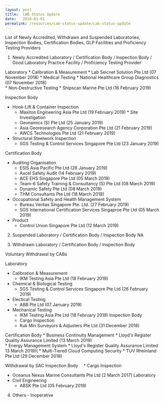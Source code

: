 ```yaml
---
layout: post
title:  CAB Status Update
date:   2018-01-01
permalink: /resources/cab-status-update/cab-status-update
---
```

List of Newly Accredited, Withdrawn and Suspended Laboratories, Inspection Bodies, Certification Bodies, GLP Facilities and Proficiency Testing Providers
1. Newly Accredited Laboratory / Certification Body / Inspection Body / Good Laboratory Practice Facility / Proficiency Testing Provider 

Laboratory
    * Calibration & Measurement
     * Lab Seicnet Solution Pte Ltd (07 November 2018)
    * Medical Testing
     * National Healthcare Group Diagnostics (07 November 2018)     
    * Non-Destructive Testing
     * Shipscan Marine Pte Ltd (16 February 2019)

Inspection Body

   * Hook-Lift & Container Inspection
     * Maxiton Engineering Asia Pte Ltd (19 February 2019)
    * Site Investigation
     * Geonamics (S) Pte Ltd (25 January 2019)
     * Asia Georesearch Agency Corporation Pte Ltd (21 February 2019)      
     * AWCS Technologies Pte Ltd (21 February 2019)
   * Structural Steelwork Inspection
     * SGS Testing & Control Services Singapore Pte Ltd (23 January 2019)
   
Certification Body    
   * Auditing Organisation 
     * ESIS Asia Pacific Pte Ltd (28 January 2019)  
     * Axcel Safety Audit (14 February 2019)  
     * ACE EHS Singapore Pte Ltd (05 March 2019)  
     * Team-6 Safety Training & Consultancy (S) Pte Ltd (08 March 2019)
     * Dynamic Safety Pte Ltd (08 March 2019)  
     * THM Consultants Pte Ltd (18 March 2019)  
   * Occupational Safety and Health Management System 
     * Bureau Veritas Singapore Pte. Ltd. (27 February 2019)
     * SGS International Certification Services Singaproe Pte Ltd (05 March 2019)
   * Product
     * Control Union Singapore Pte Ltd (12 March 2019)

 
2. Suspended Laboratory / Certification Body / Inspection Body 
                                                 NA


3. Withdrawn Laboratory / Certification Body / Inspection Body 

Voluntary Withdrawal by CABs

Laboratory

   * Calibration & Measurement
        * IKM Testing Asia Pte Ltd (18 February 2019)
   * Chemical & Biological Testing
        * SGS Testing & Control Services Singapore Pte Ltd (26 February 2019)
   * Electical Testing
        * ABB Pte Ltd (07 January 2019)
   * Mechanical Testing
        * IKM Testing Asia Pte Ltd (18 February 2019)
Inspection Body
     * Cargo Inspection
      * Kuk Min Surveyors & Adjusters Pte Ltd (31 December 2018)


Certification Body
    *  Business Continuity Management
        * Lloyd's Register Quality Assurance Limited (13 March 2019)  
    * Energy Management System
        * Lloyd's Register Quality Assurance Limited 13 March 2019)(
    * Multi-Tiered Cloud Computing Security
       * TUV Rheinland Pte Ltd (29 December 2018)
  
Withdrawal by SAC
Inspection Body
 * Cargo Inspection
   * Oceanus Nexus Marine Consultants Pte Ltd (2 March 2017)
Laboratory
  * Civil Engineering
    * ABSK Pte Ltd (05 February 2018)

 4. Others - Inoperative
